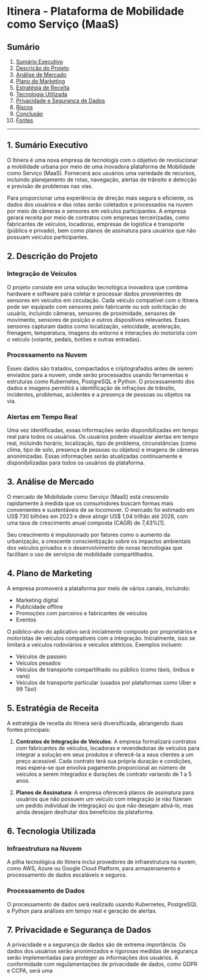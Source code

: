 # Itinera - Plataforma de Mobilidade como Serviço (MaaS)

## Sumário

1. [Sumário Executivo](#sumário-executivo)
2. [Descrição do Projeto](#descrição-do-projeto)
3. [Análise de Mercado](#análise-de-mercado)
4. [Plano de Marketing](#plano-de-marketing)
5. [Estratégia de Receita](#estratégia-de-receita)
6. [Tecnologia Utilizada](#tecnologia-utilizada)
7. [Privacidade e Segurança de Dados](#privacidade-e-segurança-de-dados)
8. [Riscos](#riscos)
9. [Conclusão](#conclusão)
10. [Fontes](#fontes)

---

## 1. Sumário Executivo

O Itinera é uma nova empresa de tecnologia com o objetivo de revolucionar a mobilidade urbana por meio de uma inovadora plataforma de Mobilidade como Serviço (MaaS). Fornecerá aos usuários uma variedade de recursos, incluindo planejamento de rotas, navegação, alertas de trânsito e detecção e previsão de problemas nas vias.

Para proporcionar uma experiência de direção mais segura e eficiente, os dados dos usuários e das rotas serão coletados e processados na nuvem por meio de câmeras e sensores em veículos participantes. A empresa gerará receita por meio de contratos com empresas terceirizadas, como fabricantes de veículos, locadoras, empresas de logística e transporte (público e privado), bem como planos de assinatura para usuários que não possuam veículos participantes.

## 2. Descrição do Projeto

### Integração de Veículos
O projeto consiste em uma solução tecnológica inovadora que combina hardware e software para coletar e processar dados provenientes de sensores em veículos em circulação. Cada veículo compatível com o Itinera pode ser equipado com sensores pelo fabricante ou sob solicitação do usuário, incluindo câmeras, sensores de proximidade, sensores de movimento, sensores de posição e outros dispositivos relevantes. Esses sensores capturam dados como localização, velocidade, aceleração, frenagem, temperatura, imagens do entorno e interações do motorista com o veículo (volante, pedais, botões e outras entradas).

### Processamento na Nuvem
Esses dados são tratados, compactados e criptografados antes de serem enviados para a nuvem, onde serão processados usando ferramentas e estruturas como Kubernetes, PostgreSQL e Python. O processamento dos dados e imagens permitirá a identificação de infrações de trânsito, incidentes, problemas, acidentes e a presença de pessoas ou objetos na via.

### Alertas em Tempo Real
Uma vez identificadas, essas informações serão disponibilizadas em tempo real para todos os usuários. Os usuários podem visualizar alertas em tempo real, incluindo horário, localização, tipo de problema, circunstâncias (como clima, tipo de solo, presença de pessoas ou objetos) e imagens de câmeras anonimizadas. Essas informações serão atualizadas continuamente e disponibilizadas para todos os usuários da plataforma.

## 3. Análise de Mercado

O mercado de Mobilidade como Serviço (MaaS) está crescendo rapidamente à medida que os consumidores buscam formas mais convenientes e sustentáveis de se locomover. O mercado foi estimado em US$ 730 bilhões em 2023 e deve atingir US$ 1,04 trilhão até 2028, com uma taxa de crescimento anual composta (CAGR) de 7,43%[1].

Seu crescimento é impulsionado por fatores como o aumento da urbanização, a crescente conscientização sobre os impactos ambientais dos veículos privados e o desenvolvimento de novas tecnologias que facilitam o uso de serviços de mobilidade compartilhados.

## 4. Plano de Marketing

A empresa promoverá a plataforma por meio de vários canais, incluindo:

- Marketing digital
- Publicidade offline
- Promoções com parceiros e fabricantes de veículos
- Eventos

O público-alvo do aplicativo será inicialmente composto por proprietários e motoristas de veículos compatíveis com a integração. Inicialmente, isso se limitará a veículos rodoviários e veículos elétricos. Exemplos incluem:

- Veículos de passeio
- Veículos pesados
- Veículos de transporte compartilhado ou público (como táxis, ônibus e vans)
- Veículos de transporte particular (usados por plataformas como Uber e 99 Táxi)

## 5. Estratégia de Receita

A estratégia de receita do Itinera será diversificada, abrangendo duas fontes principais:

1. **Contratos de Integração de Veículos**: A empresa formalizará contratos com fabricantes de veículos, locadoras e revendedoras de veículos para integrar a solução em seus produtos e oferecê-la a seus clientes a um preço acessível. Cada contrato terá sua própria duração e condições, mas espera-se que envolva pagamento proporcional ao número de veículos a serem integrados e durações de contrato variando de 1 a 5 anos.

2. **Planos de Assinatura**: A empresa oferecerá planos de assinatura para usuários que não possuem um veículo com integração (e não fizeram um pedido individual de integração) ou que não desejam ativá-lo, mas ainda desejam desfrutar dos benefícios da plataforma.

## 6. Tecnologia Utilizada

### Infraestrutura na Nuvem
A pilha tecnológica do Itinera inclui provedores de infraestrutura na nuvem, como AWS, Azure ou Google Cloud Platform, para armazenamento e processamento de dados escaláveis e seguros.

### Processamento de Dados
O processamento de dados será realizado usando Kubernetes, PostgreSQL e Python para análises em tempo real e geração de alertas.

## 7. Privacidade e Segurança de Dados

A privacidade e a segurança de dados são de extrema importância. Os dados dos usuários serão anonimizados e rigorosas medidas de segurança serão implementadas para proteger as informações dos usuários. A conformidade com regulamentações de privacidade de dados, como GDPR e CCPA, será uma
